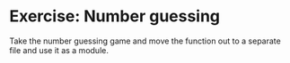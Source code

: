 # Exercise: Number guessing


Take the number guessing game and move the function out to a separate file and use it as a module.


